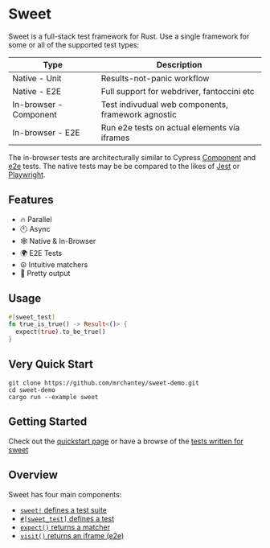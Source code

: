 # Sweet

Sweet is a full-stack test framework for Rust. Use a single framework for some or all of the supported test types:

| Type                   | Description                                        |
| ---------------------- | -------------------------------------------------- |
| Native - Unit          | Results-not-panic workflow                         |
| Native - E2E           | Full support for webdriver, fantoccini etc         |
| In-browser - Component | Test indivudual web components, framework agnostic |
| In-browser - E2E       | Run e2e tests on actual elements via iframes       |

The in-browser tests are architecturally similar to Cypress [Component][1] and [e2e][2] tests. The native tests may be be compared to the likes of [Jest][3] or [Playwright][4].

[1]: https://docs.cypress.io/guides/core-concepts/testing-types#What-is-Component-Testing
[2]: https://docs.cypress.io/guides/core-concepts/testing-types#What-is-E2E-Testing
[3]: https://jestjs.io/
[4]: https://playwright.dev/

## Features

- 🔥 Parallel
- 🕙 Async
- 🕸️ Native & In-Browser
- 🌍 E2E Tests
- ☮️ Intuitive matchers
- 🌈 Pretty output

## Usage

```rs
#[sweet_test]
fn true_is_true() -> Result<()> {
  expect(true).to_be_true()
}
```

## Very Quick Start

```
git clone https://github.com/mrchantey/sweet-demo.git
cd sweet-demo
cargo run --example sweet
```

## Getting Started

Check out the [quickstart page](./native/index.md) or have a browse of the [tests written for sweet](https://github.com/mrchantey/forky/tree/main/crates/sweet/test)

## Overview

Sweet has four main components:

- [`sweet!` defines a test suite](./macros.md)
- [`#[sweet_test]` defines a test](./native/index.md)
- [`expect()` returns a matcher](./matchers.md)
- [`visit()` returns an iframe (e2e)](./web/end-to-end.md)